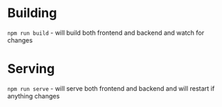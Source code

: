 # Building

`npm run build` - will build both frontend and backend and watch for changes

# Serving

`npm run serve` - will serve both frontend and backend and will restart if anything changes
